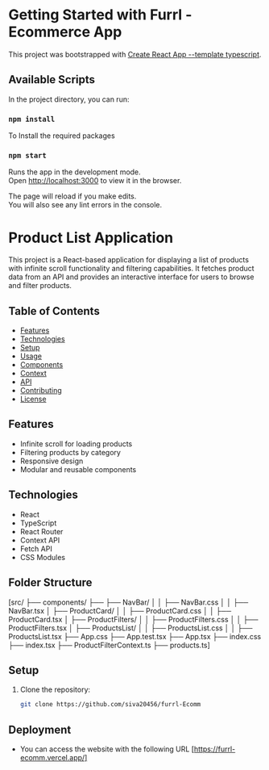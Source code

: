 # Getting Started with Furrl - Ecommerce App

This project was bootstrapped with [Create React App --template typescript](https://github.com/facebook/create-react-app).

## Available Scripts

In the project directory, you can run:

### `npm install` 

To Install the required packages

### `npm start`

Runs the app in the development mode.\
Open [http://localhost:3000](http://localhost:3000) to view it in the browser.

The page will reload if you make edits.\
You will also see any lint errors in the console.

# Product List Application

This project is a React-based application for displaying a list of products with infinite scroll functionality and filtering capabilities. It fetches product data from an API and provides an interactive interface for users to browse and filter products.

## Table of Contents

- [Features](#features)
- [Technologies](#technologies)
- [Setup](#setup)
- [Usage](#usage)
- [Components](#components)
- [Context](#context)
- [API](#api)
- [Contributing](#contributing)
- [License](#license)

## Features

- Infinite scroll for loading products
- Filtering products by category
- Responsive design
- Modular and reusable components

## Technologies

- React
- TypeScript
- React Router
- Context API
- Fetch API
- CSS Modules


## Folder Structure 

[src/
├── components/
├── ├── NavBar/
│   │   ├── NavBar.css
│   │   ├── NavBar.tsx
│   ├── ProductCard/
│   │   ├── ProductCard.css
│   │   ├── ProductCard.tsx
│   ├── ProductFilters/
│   │   ├── ProductFilters.css
│   │   ├── ProductFilters.tsx
│   ├── ProductsList/
│   │   ├── ProductsList.css
│   │   ├── ProductsList.tsx
├── App.css
├── App.test.tsx
├── App.tsx
├── index.css
├── index.tsx
├── ProductFilterContext.ts
├── products.ts]



## Setup

1. Clone the repository:
   ```sh
   git clone https://github.com/siva20456/furrl-Ecomm

## Deployment 
 
- You can access the website with the following URL [https://furrl-ecomm.vercel.app/]